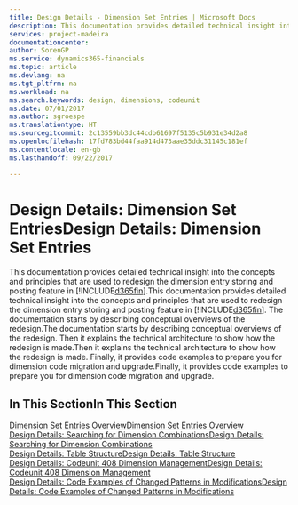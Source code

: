 ```yaml
---
title: Design Details - Dimension Set Entries | Microsoft Docs
description: This documentation provides detailed technical insight into the concepts and principles that are used to redesign the dimension entry storing and posting feature.
services: project-madeira
documentationcenter: 
author: SorenGP
ms.service: dynamics365-financials
ms.topic: article
ms.devlang: na
ms.tgt_pltfrm: na
ms.workload: na
ms.search.keywords: design, dimensions, codeunit
ms.date: 07/01/2017
ms.author: sgroespe
ms.translationtype: HT
ms.sourcegitcommit: 2c13559bb3dc44cdb61697f5135c5b931e34d2a8
ms.openlocfilehash: 17fd783bd44faa914d473aae35ddc31145c181ef
ms.contentlocale: en-gb
ms.lasthandoff: 09/22/2017

---
```

# <a name="design-details-dimension-set-entries"></a><span data-ttu-id="a840f-103">Design Details: Dimension Set Entries</span><span class="sxs-lookup"><span data-stu-id="a840f-103">Design Details: Dimension Set Entries</span></span>
<span data-ttu-id="a840f-104">This documentation provides detailed technical insight into the concepts and principles that are used to redesign the dimension entry storing and posting feature in [!INCLUDE[d365fin](includes/d365fin_md.md)].</span><span class="sxs-lookup"><span data-stu-id="a840f-104">This documentation provides detailed technical insight into the concepts and principles that are used to redesign the dimension entry storing and posting feature in [!INCLUDE[d365fin](includes/d365fin_md.md)].</span></span> <span data-ttu-id="a840f-105">The documentation starts by describing conceptual overviews of the redesign.</span><span class="sxs-lookup"><span data-stu-id="a840f-105">The documentation starts by describing conceptual overviews of the redesign.</span></span> <span data-ttu-id="a840f-106">Then it explains the technical architecture to show how the redesign is made.</span><span class="sxs-lookup"><span data-stu-id="a840f-106">Then it explains the technical architecture to show how the redesign is made.</span></span> <span data-ttu-id="a840f-107">Finally, it provides code examples to prepare you for dimension code migration and upgrade.</span><span class="sxs-lookup"><span data-stu-id="a840f-107">Finally, it provides code examples to prepare you for dimension code migration and upgrade.</span></span>  

## <a name="in-this-section"></a><span data-ttu-id="a840f-108">In This Section</span><span class="sxs-lookup"><span data-stu-id="a840f-108">In This Section</span></span>  
[<span data-ttu-id="a840f-109">Dimension Set Entries Overview</span><span class="sxs-lookup"><span data-stu-id="a840f-109">Dimension Set Entries Overview</span></span>](design-details-dimension-set-entries-overview.md)  
[<span data-ttu-id="a840f-110">Design Details: Searching for Dimension Combinations</span><span class="sxs-lookup"><span data-stu-id="a840f-110">Design Details: Searching for Dimension Combinations</span></span>](design-details-searching-for-dimension-combinations.md)  
[<span data-ttu-id="a840f-111">Design Details: Table Structure</span><span class="sxs-lookup"><span data-stu-id="a840f-111">Design Details: Table Structure</span></span>](design-details-table-structure.md)  
[<span data-ttu-id="a840f-112">Design Details: Codeunit 408 Dimension Management</span><span class="sxs-lookup"><span data-stu-id="a840f-112">Design Details: Codeunit 408 Dimension Management</span></span>](design-details-codeunit-408-dimension-management.md)  
[<span data-ttu-id="a840f-113">Design Details: Code Examples of Changed Patterns in Modifications</span><span class="sxs-lookup"><span data-stu-id="a840f-113">Design Details: Code Examples of Changed Patterns in Modifications</span></span>](design-details-code-examples-of-changed-patterns-in-modifications.md)

